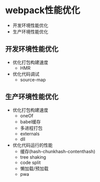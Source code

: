 # webpack性能优化

* 开发环境性能优化
* 生产环境性能优化

## 开发环境性能优化

* 优化打包构建速度
  * HMR
* 优化代码调试
  * source-map

## 生产环境性能优化

* 优化打包构建速度
  * oneOf
  * babel缓存
  * 多进程打包
  * externals
  * dll
* 优化代码运行的性能
  * 缓存(hash-chunkhash-contenthash)
  * tree shaking
  * code split
  * 懒加载/预加载
  * pwa

